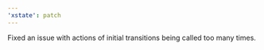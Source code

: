 ```yaml
---
'xstate': patch
---
```


Fixed an issue with actions of initial transitions being called too many times.

